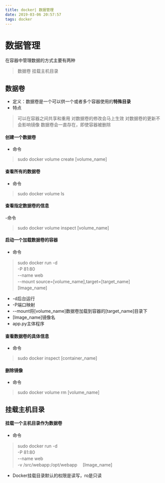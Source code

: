 ```yaml
---
title: docker| 数据管理
date: 2019-03-06 20:57:57
tags: docker
---
```

# 数据管理
在容器中管理数据的方式主要有两种
> 数据卷
挂载主机目录

## 数据卷
- 定义：数据卷是一个可以供一个或者多个容器使用的**特殊目录**
- 特点
> 可以在容器之间共享和重用
> 对数据卷的修改会马上生效
> 对数据卷的更新不会影响镜像
> 数据卷会一直存在，即使容器被删除

#### 创建一个数据卷
- 命令
> sudo docker volume create [volume_name]

#### 查看所有的数据卷
- 命令
> sudo docker volume ls

#### 查看指定数据卷的信息
-命令
> sudo docker volume inspect [volume_name]

#### 启动一个加载数据卷的容器
- 命令
> sudo docker run -d　\
 -P 81:80　\
 --name web　\
 --mount source=[volume_name],target=[target_name]　\
 [Image_name]　

- -d后台运行
- -P端口映射
- --mount将[volume_name]数据卷加载到容器的[target_name]目录下
- [Image_name]镜像名
- app.py主体程序

#### 查看数据卷的具体信息
- 命令
> sudo docker inspect [container_name]

#### 删除镜像
- 命令
> sudo docker volume rm [volume_name]

## 挂载主机目录
#### 挂载一个主机目录作为数据卷
- 命令
> sudo docker run -d　\
 -P 81:80　\
 --name web　\
 -v /src/webapp:/opt/webapp　
 [Image_name]　

- Docker挂载目录默认的权限是读写，ro是只读
